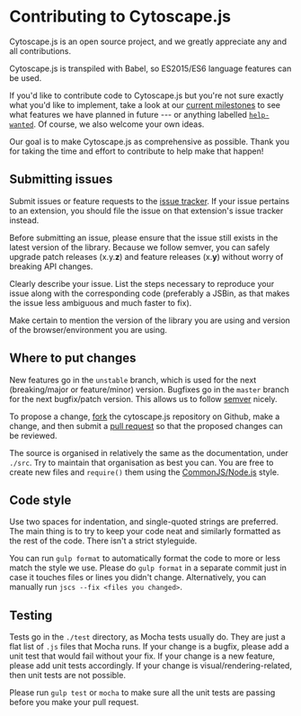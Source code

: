 # Contributing to Cytoscape.js

Cytoscape.js is an open source project, and we greatly appreciate any and all contributions.

Cytoscape.js is transpiled with Babel, so ES2015/ES6 language features can be used.

If you'd like to contribute code to Cytoscape.js but you're not sure exactly what you'd like to implement, take a look at our [current milestones](https://github.com/cytoscape/cytoscape.js/milestones) to see what features we have planned in future --- or anything labelled [`help-wanted`](https://github.com/cytoscape/cytoscape.js/issues?q=is%3Aopen+is%3Aissue+label%3Ahelp-wanted).  Of course, we also welcome your own ideas.

Our goal is to make Cytoscape.js as comprehensive as possible.  Thank you for taking the time and effort to contribute to help make that happen!



## Submitting issues

Submit issues or feature requests to the [issue tracker](https://github.com/cytoscape/cytoscape.js/issues).  If your issue pertains to an extension, you should file the issue on that extension's issue tracker instead.

Before submitting an issue, please ensure that the issue still exists in the latest version of the library.  Because we follow semver, you can safely upgrade patch releases (x.y.**z**) and feature releases (x.**y**) without worry of breaking API changes.

Clearly describe your issue.  List the steps necessary to reproduce your issue along with the corresponding code (preferably a JSBin, as that makes the issue less ambiguous and much faster to fix).

Make certain to mention the version of the library you are using and version of the browser/environment you are using.



## Where to put changes

New features go in the `unstable` branch, which is used for the next (breaking/major or feature/minor) version.  Bugfixes go in the `master` branch for the next bugfix/patch version.  This allows us to follow [semver](http://semver.org/) nicely.

To propose a change, [fork](https://help.github.com/articles/fork-a-repo/) the cytoscape.js repository on Github, make a change, and then submit a [pull request](https://help.github.com/articles/creating-a-pull-request/) so that the proposed changes can be reviewed.

The source is organised in relatively the same as the documentation, under `./src`.  Try to maintain that organisation as best you can.  You are free to create new files and `require()` them using the [CommonJS/Node.js](https://nodejs.org/api/modules.html#modules_module_require_id) style.



## Code style

Use two spaces for indentation, and single-quoted strings are preferred.  The main thing is to  try to keep your code neat and similarly formatted as the rest of the code.  There isn't a strict styleguide.

You can run `gulp format` to automatically format the code to more or less match the style we use.  Please do `gulp format` in a separate commit just in case it touches files or lines you didn't change.  Alternatively, you can manually run `jscs --fix <files you changed>`.



## Testing

Tests go in the `./test` directory, as Mocha tests usually do.  They are just a flat list of `.js` files that Mocha runs.  If your change is a bugfix, please add a unit test that would fail without your fix.  If your change is a new feature, please add unit tests accordingly.  If your change is visual/rendering-related, then unit tests are not possible.

Please run `gulp test` or `mocha` to make sure all the unit tests are passing before you make your pull request.

